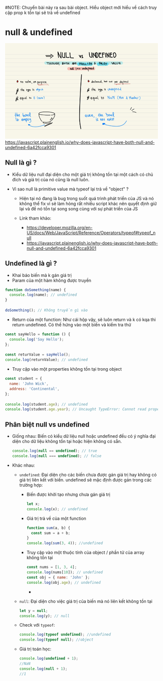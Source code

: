 #NOTE: Chuyển bài này ra sau bài object. Hiểu object mới hiểu về cách truy cập prop k tồn tại sẽ trả về undefined

# null & undefined

![](../images/null-vs-undefined.png)
https://javascript.plainenglish.io/why-does-javascript-have-both-null-and-undefined-6a42fcca9301

## Null là gì ?

- Kiểu dữ liệu null đại diện cho một giá trị không tồn tại một cách có chủ đích và giá trị của nó cũng là null luôn.

- Vì sao null là primitive value mà typeof lại trả về "object" ?

  - Hiện tại nó đang là bug trong suốt quá trình phát triển của JS và nó không thể fix vì sẽ làm hỏng rất nhiều script khác nên quyết định giữ lại và để nó tồn tại song song cùng với sự phát triển của JS

  - Link tham khảo:
    - https://developer.mozilla.org/en-US/docs/Web/JavaScript/Reference/Operators/typeof#typeof_null
    - https://javascript.plainenglish.io/why-does-javascript-have-both-null-and-undefined-6a42fcca9301

## Undefined là gì ?

- Khai báo biến mà k gán giá trị
- Param của một hàm không được truyền

```js
function doSomething(name) {
  console.log(name); // undefined
}

doSomething(); // Không truyền gì vào
```

- Return của một function: Như cái hộp vậy, sẽ luôn return và k có kqa thi return undefined. Có thể hứng vào một biến và kiểm tra thử

```js
const sayHello = function () {
  console.log('Say Hello');
};

const returValue = sayHello();
console.log(returnValue); // undefined
```

- Truy cập vào một properties không tồn tại trong object

```js
const student = {
  name: 'John Wick',
  address: 'Continental',
};

console.log(student.age); // undefined
console.log(student.age.year); // Uncaught TypeError: Cannot read properties of undefined (reading 'year')
```

## Phân biệt null vs undefined

- Giống nhau: Biến có kiểu dữ liệu null hoặc undefined đều có ý nghĩa đại diện cho dữ liệu không tồn tại hoặc hiện không có sẵn.

  ```js
  console.log(null == undefined); // true
  console.log(null === undefined); // false
  ```

- Khác nhau:

  - `undefined`: Đại diện cho các biến chưa được gán giá trị hay không có giá trị liên kết với biến. undefined sẽ mặc định được gán trong các trường hợp:

    - Biến được khởi tạo nhưng chưa gán giá trị

      ```js
      let x;
      console.log(x); // undefined
      ```

    - Giá trị trả về của một function
      ```js
      function sum(a, b) {
        const sum = a + b;
      }
      console.log(sum(3, 4)); //undefined
      ```
    - Truy cập vào một thuộc tính của object / phần tử của array không tồn tại

      ```js
      const nums = [1, 3, 4];
      console.log(nums[10]); // undefined
      const obj = { name: 'John' };
      console.log(obj.age); // undefined
      ```

      -

  - `null`: Đại diện cho việc giá trị của biến mà nó liên kết không tồn tại

    ```js
    let y = null;
    console.log(y); // null
    ```

  - Check với `typeof`:

    ```js
    console.log(typeof undefined); //undefined
    console.log(typeof null); //object
    ```

  - Giá trị toán học:

    ```js
    console.log(undefined + 1);
    //NaN
    console.log(null + 1);
    //1
    ```
